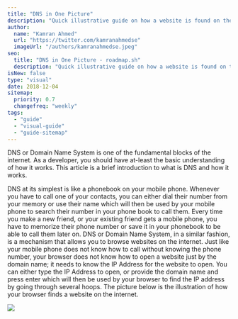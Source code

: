 ```yaml
---
title: "DNS in One Picture"
description: "Quick illustrative guide on how a website is found on the internet."
author:
  name: "Kamran Ahmed"
  url: "https://twitter.com/kamranahmedse"
  imageUrl: "/authors/kamranahmedse.jpeg"
seo:
  title: "DNS in One Picture - roadmap.sh"
  description: "Quick illustrative guide on how a website is found on the internet."
isNew: false
type: "visual"
date: 2018-12-04
sitemap:
  priority: 0.7
  changefreq: "weekly"
tags:
  - "guide"
  - "visual-guide"
  - "guide-sitemap"
---
```


DNS or Domain Name System is one of the fundamental blocks of the internet. As a developer, you should have at-least the basic understanding of how it works. This article is a brief introduction to what is DNS and how it works.

DNS at its simplest is like a phonebook on your mobile phone. Whenever you have to call one of your contacts, you can either dial their number from your memory or use their name which will then be used by your mobile phone to search their number in your phone book to call them. Every time you make a new friend, or your existing friend gets a mobile phone, you have to memorize their phone number or save it in your phonebook to be able to call them later on. DNS or Domain Name System, in a similar fashion, is a mechanism that allows you to browse websites on the internet. Just like your mobile phone does not know how to call without knowing the phone number, your browser does not know how to open a website just by the domain name; it needs to know the IP Address for the website to open. You can either type the IP Address to open, or provide the domain name and press enter which will then be used by your browser to find the IP address by going through several hoops. The picture below is the illustration of how your browser finds a website on the internet.

[![](https://i.imgur.com/z9rwm5A.png)](https://i.imgur.com/z9rwm5A.png)
